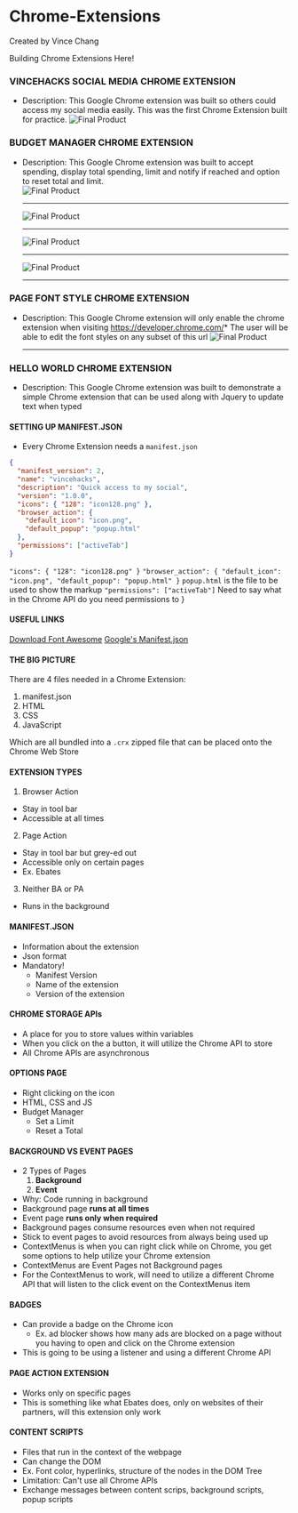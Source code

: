 # Chrome-Extensions

Created by Vince Chang </br>

Building Chrome Extensions Here!

### VINCEHACKS SOCIAL MEDIA CHROME EXTENSION

- Description: This Google Chrome extension was built so others could access my
  social media easily. This was the first Chrome Extension built for practice.
  ![Final Product](https://github.com/vincehacks/Chrome-Extensions/blob/master/vincehacks/FinalProduct.png)

### BUDGET MANAGER CHROME EXTENSION

- Description: This Google Chrome extension was built to accept spending,
  display total spending, limit and notify if reached and option to reset total
  and limit. </br>
  ![Final Product](https://github.com/vincehacks/Chrome-Extensions/blob/master/budgetmanager/FinalProduct.png) <hr/>
  ![Final Product](https://github.com/vincehacks/Chrome-Extensions/blob/master/budgetmanager/FinalProduct1.png) <hr/>
  ![Final Product](https://github.com/vincehacks/Chrome-Extensions/blob/master/budgetmanager/FinalProduct2.png) <hr/>
  ![Final Product](https://github.com/vincehacks/Chrome-Extensions/blob/master/budgetmanager/FinalProduct3.png) <hr/>

### PAGE FONT STYLE CHROME EXTENSION

- Description: This Google Chrome extension will only enable the chrome
  extension when visiting https://developer.chrome.com/*
  The user will be able to edit the font styles on any subset of this url
  ![Final Product](https://github.com/vincehacks/Chrome-Extensions/blob/master/pagefontstyle/FinalProuduct.png) <hr/>

### HELLO WORLD CHROME EXTENSION

- Description: This Google Chrome extension was built to demonstrate a simple
  Chrome extension that can be used along with Jquery to update text when typed

#### SETTING UP MANIFEST.JSON

- Every Chrome Extension needs a `manifest.json`

```json
{
  "manifest_version": 2,
  "name": "vincehacks",
  "description": "Quick access to my social",
  "version": "1.0.0",
  "icons": { "128": "icon128.png" },
  "browser_action": {
    "default_icon": "icon.png",
    "default_popup": "popup.html"
  },
  "permissions": ["activeTab"]
}
```

`"icons": { "128": "icon128.png" }`
`"browser_action": { "default_icon": "icon.png", "default_popup": "popup.html" }`
`popup.html` is the file to be used to show the markup
`"permissions": ["activeTab"]` Need to say what in the Chrome API do you need
permissions to
}

#### USEFUL LINKS

[Download Font Awesome](https://www.bootstrapcdn.com/fontawesome/)
[Google's Manifest.json](https://developer.chrome.com/extensions/manifest)

#### THE BIG PICTURE

There are 4 files needed in a Chrome Extension:

1. manifest.json
2. HTML
3. CSS
4. JavaScript

Which are all bundled into a `.crx` zipped file that can be placed onto the
Chrome Web Store

#### EXTENSION TYPES

1. Browser Action

- Stay in tool bar
- Accessible at all times

2. Page Action

- Stay in tool bar but grey-ed out
- Accessible only on certain pages
- Ex. Ebates

3. Neither BA or PA

- Runs in the background

#### MANIFEST.JSON

- Information about the extension
- Json format
- Mandatory!
  - Manifest Version
  - Name of the extension
  - Version of the extension

#### CHROME STORAGE APIs

- A place for you to store values within variables
- When you click on the a button, it will utilize the Chrome API to store
- All Chrome APIs are asynchronous

#### OPTIONS PAGE

- Right clicking on the icon
- HTML, CSS and JS
- Budget Manager
  - Set a Limit
  - Reset a Total

#### BACKGROUND VS EVENT PAGES

- 2 Types of Pages
  1. **Background**
  2. **Event**
- Why: Code running in background
- Background page **runs at all times**
- Event page **runs only when required**
- Background pages consume resources even when not required
- Stick to event pages to avoid resources from always being used up
- ContextMenus is when you can right click while on Chrome, you get some options
  to help utilize your Chrome extension
- ContextMenus are Event Pages not Background pages
- For the ContextMenus to work, will need to utilize a different Chrome API that
  will listen to the click event on the ContextMenus item

#### BADGES

- Can provide a badge on the Chrome icon
  - Ex. ad blocker shows how many ads are blocked on a page without you having
    to open and click on the Chrome extension
- This is going to be using a listener and using a different Chrome API

#### PAGE ACTION EXTENSION

- Works only on specific pages
- This is something like what Ebates does, only on websites of their partners,
  will this extension only work

#### CONTENT SCRIPTS

- Files that run in the context of the webpage
- Can change the DOM
- Ex. Font color, hyperlinks, structure of the nodes in the DOM Tree
- Limitation: Can't use all Chrome APIs
- Exchange messages between content scrips, background scripts, popup scripts
